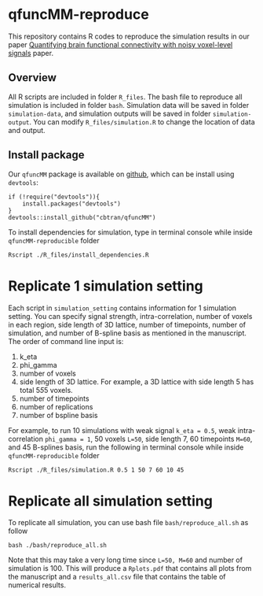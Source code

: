 # qfuncMM-reproduce

This repository contains R codes to reproduce the simulation results in our paper [Quantifying brain functional connectivity with noisy voxel-level signals](https://arxiv.org/) paper.

## Overview

All R scripts are included in folder `R_files`. The bash file to reproduce all simulation is included in folder `bash`. Simulation data will be saved in folder `simulation-data`, and simulation outputs will be saved in folder `simulation-output`. You can modify `R_files/simulation.R` to change the location of data and output.

## Install package

Our `qfuncMM` package is available on [github](https://github.com/cbtran/qfuncMM), which can be install using `devtools`:

```
if (!require("devtools")){
    install.packages("devtools")
}
devtools::install_github("cbtran/qfuncMM")
```

To install dependencies for simulation, type in terminal console while inside `qfuncMM-reproducible` folder

```
Rscript ./R_files/install_dependencies.R
```


# Replicate 1 simulation setting

Each script in `simulation_setting` contains information for 1 simulation setting. You can specify signal strength, intra-correlation, number of voxels in each region, side length of 3D lattice, number of timepoints, number of simulation, and number of B-spline basis as mentioned in the manuscript. 
The order of command line input is:
1. k_eta
2. phi_gamma
3. number of voxels
4. side length of 3D lattice. For example, a 3D lattice with side length 5 has total 5*5*5 voxels.
5. number of timepoints
6. number of replications
7. number of bspline basis

For example, to run 10 simulations with weak signal `k_eta = 0.5`, weak intra-correlation `phi_gamma = 1`, 50 voxels `L=50`, side length 7, 60 timepoints `M=60`, and 45 B-splines basis, run the following in terminal console while inside `qfuncMM-reproducible` folder
 
```
Rscript ./R_files/simulation.R 0.5 1 50 7 60 10 45
```

# Replicate all simulation setting

To replicate all simulation, you can use bash file `bash/reproduce_all.sh` as follow

```
bash ./bash/reproduce_all.sh
```

Note that this may take a very long time since `L=50, M=60` and number of simulation is 100.
This will produce a `Rplots.pdf` that contains all plots from the manuscript and a `results_all.csv` file that contains the table of numerical results.

